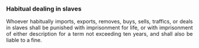 ### Habitual dealing in slaves
<div style="text-align: justify">

Whoever habitually imports, exports, removes, buys, sells, traffics, or deals in slaves shall be punished with imprisonment for life, or with imprisonment of either description for a term not exceeding ten years, and shall also be liable to a fine.

</div>
